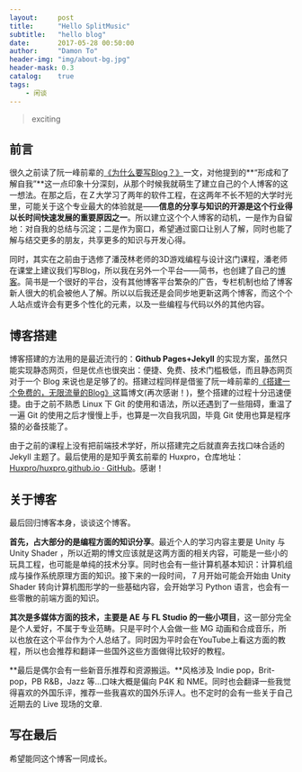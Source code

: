 ```yaml
---
layout:     post
title:      "Hello SplitMusic"
subtitle:   "hello blog"
date:       2017-05-28 00:50:00
author:     "Damon To"
header-img: "img/about-bg.jpg"
header-mask: 0.3
catalog:    true
tags:
    - 闲谈
---
```


> exciting

## 前言

很久之前读了阮一峰前辈的[《为什么要写Blog？》](http://www.ruanyifeng.com/blog/2006/12/why_i_keep_blogging.html)一文，对他提到的**“形成和了解自我”**这一点印象十分深刻，从那个时候我就萌生了建立自己的个人博客的这一想法。在那之后，在Ｚ大学习了两年的软件工程，在这两年不长不短的大学时光里，可能关于这个专业最大的体验就是——**信息的分享与知识的开源是这个行业得以长时间快速发展的重要原因之一**。所以建立这个个人博客的动机，一是作为自留地：对自我的总结与沉淀；二是作为窗口，希望通过窗口让别人了解，同时也能了解与结交更多的朋友，共享更多的知识与开发心得。

同时，其实在之前由于选修了潘茂林老师的3D游戏编程与设计这门课程，潘老师在课堂上建议我们写Blog，所以我在另外一个平台——简书，也创建了自己的[博客](http://www.jianshu.com/u/cfc5de577236)。简书是一个很好的平台，没有其他博客平台繁杂的广告，专栏机制也给了博客新人很大的机会被他人了解。所以以后我还是会同步地更新这两个博客，而这个个人站点或许会有更多个性化的元素，以及一些编程与代码以外的其他内容。

## 博客搭建

博客搭建的方法用的是最近流行的：**Github Pages+Jekyll** 的实现方案，虽然只能实现静态网页，但是优点也很突出：便捷、免费、技术门槛极低，而且静态网页对于一个 Blog 来说也是足够了的。搭建过程同样是借鉴了阮一峰前辈的[《搭建一个免费的，无限流量的Blog》](http://www.ruanyifeng.com/blog/2012/08/blogging_with_jekyll.html)这篇博文(再次感谢！)，整个搭建的过程十分迅速便捷。由于之前不熟悉 Linux 下 Git 的使用和语法，所以还遇到了一些阻碍，重温了一遍 Git 的使用之后才慢慢上手，也算是一次自我巩固，毕竟 Git 使用也算是程序猿的必备技能了。

由于之前的课程上没有把前端技术学好，所以搭建完之后就直奔去找口味合适的 Jekyll 主题了。最后使用的是知乎黄玄前辈的 Huxpro，仓库地址：[Huxpro/huxpro.github.io · GitHub](https://link.zhihu.com/?target=https%3A//github.com/Huxpro/huxpro.github.io)。感谢！

## 关于博客

最后回归博客本身，谈谈这个博客。

**首先，占大部分的是编程方面的知识分享**。最近个人的学习内容主要是 Unity 与 Unity Shader ，所以近期的博文应该就是这两方面的相关内容，可能是一些小的玩具工程，也可能是单纯的技术分享。同时也会有一些计算机基本知识：计算机组成与操作系统原理方面的知识。接下来的一段时间，７月开始可能会开始由 Unity Shader 转向计算机图形学的一些基础内容，会开始学习 Python 语言，也会有一些零散的前端方面的知识。

**其次是多媒体方面的技术，主要是 AE 与 FL Studio 的一些小项目**，这一部分完全是个人爱好，不属于专业范畴。只是平时个人会做一些 MG 动画和合成音乐，所以也放在这个平台作为个人总结了。同时因为平时会在YouTube上看这方面的教程，所以也会推荐和翻译一些国外这些方面做得比较好的教程。

**最后是偶尔会有一些新音乐推荐和资源搬运。**风格涉及 Indie pop，Brit-pop，PB R&B，Jazz 等...口味大概是偏向 P4K 和 NME。同时也会翻译一些我觉得喜欢的外国乐评，推荐一些我喜欢的国外乐评人。也不定时的会有一些关于自己近期去的 Live 现场的文章.

## 写在最后

希望能同这个博客一同成长。